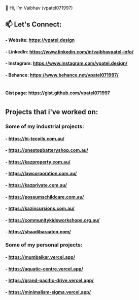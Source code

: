 👋 Hi, I’m Vaibhav (vpatel071997)

## 📫 Let's Connect:
#### - Website:      https://vpatel.design
#### - LinkedIn:     https://www.linkedin.com/in/vaibhavpatel-info/
#### - Instagram:    https://www.instagram.com/vpatel.design/
#### - Behance:      https://www.behance.net/vpatel071997/

<!---
vpatel071997/vpatel071997 is a ✨ special ✨ repository because its `README.md` (this file) appears on your GitHub profile.
You can click the Preview link to take a look at your changes.
--->
#
#### Gist page: https://gist.github.com/vpatel071997
#

## Projects that i've worked on:

### Some of my industrial projects:
#### - https://hi-tecoils.com.au/
#### - https://onestopbatteryshop.com.au/
#### - https://kazproperty.com.au/
#### - https://lawcorporation.com.au/
#### - https://kazprivate.com.au/
#### - https://possumschildcare.com.au/
#### - https://kazincursions.com.au/
#### - https://communitykidsworkshops.org.au/
#### - https://shaadibaraatco.com/

### Some of my personal projects:
#### - https://mumbaikar.vercel.app/
#### - https://aquatic-centre.vercel.app/
#### - https://grand-pacific-drive.vercel.app/
#### - https://minimalism-sigma.vercel.app/
